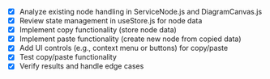 - [x] Analyze existing node handling in ServiceNode.js and DiagramCanvas.js
- [x] Review state management in useStore.js for node data
- [x] Implement copy functionality (store node data)
- [x] Implement paste functionality (create new node from copied data)
- [x] Add UI controls (e.g., context menu or buttons) for copy/paste
- [x] Test copy/paste functionality
- [x] Verify results and handle edge cases
